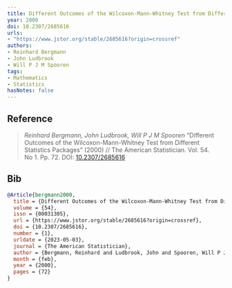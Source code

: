 ```yaml
---
title: Different Outcomes of the Wilcoxon-Mann-Whitney Test from Different Statistics Packages
year: 2000
doi: 10.2307/2685616
urls:
- "https://www.jstor.org/stable/2685616?origin=crossref"
authors:
- Reinhard Bergmann
- John Ludbrook
- Will P J M Spooren
tags:
- Mathematics
- Statistics
hasNotes: false
---
```


## Reference

> <i>Reinhard Bergmann, John Ludbrook, Will P J M Spooren</i> “Different Outcomes of the Wilcoxon-Mann-Whitney Test from Different Statistics Packages” (2000) // The American Statistician. Vol.&nbsp;54. No&nbsp;1. Pp.&nbsp;72. DOI:&nbsp;<a href='https://doi.org/10.2307/2685616'>10.2307/2685616</a>

## Bib

```bib
@Article{bergmann2000,
  title = {Different Outcomes of the Wilcoxon-Mann-Whitney Test from Different Statistics Packages},
  volume = {54},
  issn = {00031305},
  url = {https://www.jstor.org/stable/2685616?origin=crossref},
  doi = {10.2307/2685616},
  number = {1},
  urldate = {2023-05-03},
  journal = {The American Statistician},
  author = {Bergmann, Reinhard and Ludbrook, John and Spooren, Will P J M},
  month = {feb},
  year = {2000},
  pages = {72}
}
```
